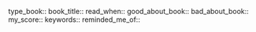type_book:: 
book_title::
read_when::
good_about_book:: 
bad_about_book::
my_score::
keywords:: 
reminded_me_of::